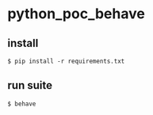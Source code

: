 # python_poc_behave

## install
```shell
$ pip install -r requirements.txt
```

## run suite 
```shell
$ behave
```
